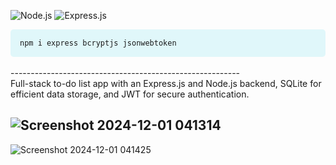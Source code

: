 ![Node.js](https://nodejs.org/static/images/logo.svg)
![Express.js](https://upload.wikimedia.org/wikipedia/commons/6/64/Expressjs.png)

<div style="background-color: #e0f7fa; padding: 15px; border-radius: 5px;">
    <code>npm i express bcryptjs jsonwebtoken</code>
</div> <br/>
---------------------------------------------------------
<br/>
Full-stack to-do list app with an Express.js and Node.js backend, SQLite for efficient data storage, and JWT for secure authentication.
<br/>

![Screenshot 2024-12-01 041314](https://github.com/user-attachments/assets/0bda5bb3-568b-48b6-96da-d18b058a5033)
------------------------------------------------
![Screenshot 2024-12-01 041425](https://github.com/user-attachments/assets/7310c88b-e82b-41e1-9a50-e12fafe3d804)
